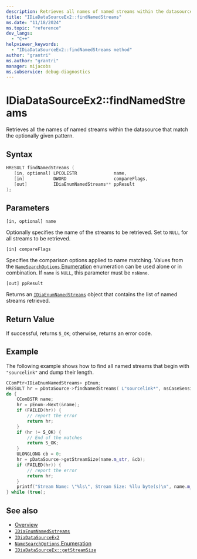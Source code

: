```yaml
---
description: Retrieves all names of named streams within the datasource that match the optionally given pattern.
title: "IDiaDataSourceEx2::findNamedStreams"
ms.date: "11/18/2024"
ms.topic: "reference"
dev_langs:
  - "C++"
helpviewer_keywords:
  - "IDiaDataSourceEx2::findNamedStreams method"
author: "grantri"
ms.author: "grantri"
manager: mijacobs
ms.subservice: debug-diagnostics
---
```


# IDiaDataSourceEx2::findNamedStreams

Retrieves all the names of named streams within the datasource that match the optionally given pattern.

## Syntax

```C++
HRESULT findNamedStreams ( 
   [in, optional] LPCOLESTR              name,
   [in]           DWORD                  compareFlags,
   [out]          IDiaEnumNamedStreams** ppResult
);
```

## Parameters

 `[in, optional] name`

Optionally specifies the name of the streams to be retrieved. Set to `NULL` for all streams to be retrieved.

 `[in] compareFlags`

Specifies the comparison options applied to name matching. Values from the [`NameSearchOptions` Enumeration](../../debugger/debug-interface-access/namesearchoptions.md) enumeration can be used alone or in combination. If `name` is `NULL`, this parameter must be `nsNone`.

 `[out] ppResult`

Returns an [`IDiaEnumNamedStreams`](../../debugger/debug-interface-access/idiaenumnamedstreams.md) object that contains the list of named streams retrieved.

## Return Value

 If successful, returns `S_OK`; otherwise, returns an error code.

## Example

 The following example shows how to find all named streams that begin with `"sourcelink"` and dump their length.

```C++
CComPtr<IDiaEnumNamedStreams> pEnum;
HRESULT hr = pDataSource->findNamedStreams( L"sourcelink*", nsCaseSensitive | nsRegularExpression, &pEnum );
do {
    CComBSTR name;
    hr = pEnum->Next(&name);
    if (FAILED(hr)) {
        // report the error
        return hr;
    }
    if (hr != S_OK) {
        // End of the matches
        return S_OK;
    }
    ULONGLONG cb = 0;
    hr = pDataSource->getStreamSize(name.m_str, &cb);
    if (FAILED(hr)) {
        // report the error
        return hr;
    }
    printf("Stream Name: \"%ls\", Stream Size: %llu byte(s)\n", name.m_str, cb);
} while (true);
```

## See also

- [Overview](../../debugger/debug-interface-access/overview-debug-interface-access-sdk.md)
- [`IDiaEnumNamedSstreams`](../../debugger/debug-interface-access/idiaenumnamedstreams.md)
- [`IDiaDataSourceEx2`](../../debugger/debug-interface-access/idiadatasourceex2.md)
- [`NameSearchOptions` Enumeration](../../debugger/debug-interface-access/namesearchoptions.md)
- [`IDiaDataSourceEx::getStreamSize`](../../debugger/debug-interface-access/idiadatasourceex-getstreamsize.md)